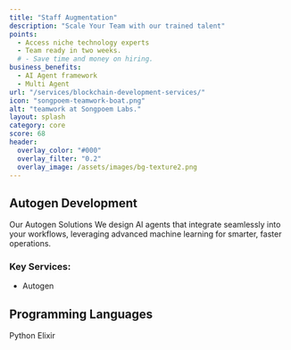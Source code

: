 ```yaml
---
title: "Staff Augmentation"
description: "Scale Your Team with our trained talent"
points:
  - Access niche technology experts
  - Team ready in two weeks.
  # - Save time and money on hiring.
business_benefits:
  - AI Agent framework
  - Multi Agent
url: "/services/blockchain-development-services/"
icon: "songpoem-teamwork-boat.png"
alt: "teamwork at Songpoem Labs."
layout: splash
category: core
score: 68
header:
  overlay_color: "#000"
  overlay_filter: "0.2"
  overlay_image: /assets/images/bg-texture2.png
---
```

## Autogen Development

Our Autogen Solutions
We design AI agents that integrate seamlessly into your workflows, leveraging advanced machine learning for smarter, faster operations.

### Key Services:
- Autogen

## Programming Languages
Python
Elixir